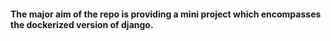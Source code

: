 #### The major aim of the repo is providing a mini project which encompasses the dockerized version of django.

